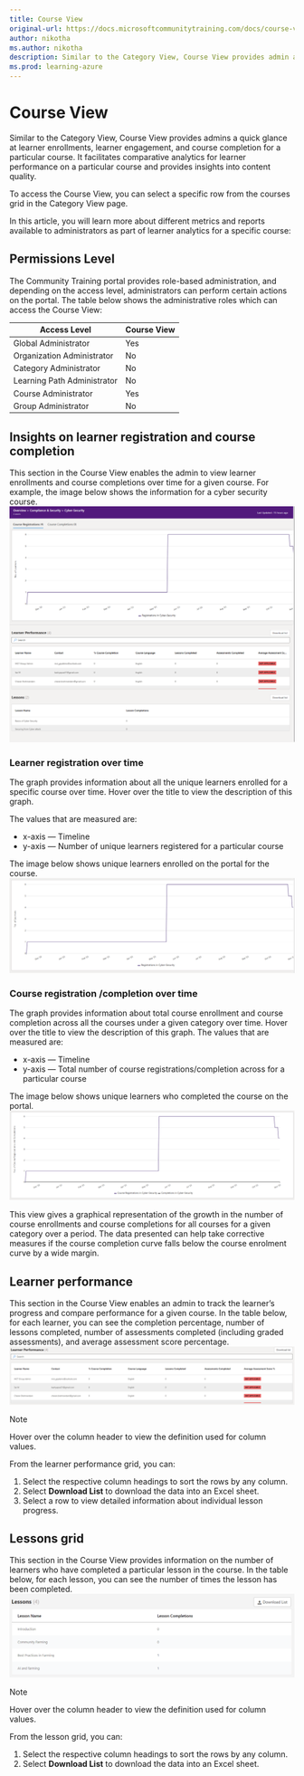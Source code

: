 ```yaml
---
title: Course View
original-url: https://docs.microsoftcommunitytraining.com/docs/course-view-report
author: nikotha
ms.author: nikotha
description: Similar to the Category View, Course View provides admin a quick glance at the learner enrollments, learner engagement and course completion for a particular course.
ms.prod: learning-azure
---
```


# Course View

Similar to the Category View, Course View provides admins a quick glance at learner enrollments, learner engagement, and course completion for a particular course. It facilitates comparative analytics for learner performance on a particular course and provides insights into content quality.

To access the Course View, you can select a specific row from the courses grid in the Category View page.

In this article, you will learn more about different metrics and reports available to administrators as part of learner analytics for a specific course:

## Permissions Level

The Community Training portal provides role-based administration, and depending on the access level,  administrators can perform certain actions on the portal.  The table below shows the administrative roles which can access the Course View:  

|Access Level|  Course View|
|---|---|
|Global Administrator| Yes |
|Organization Administrator |No|
|Category Administrator|No|
|Learning Path Administrator|No|
|Course Administrator|Yes|
|Group Administrator|No|

## Insights on learner registration and course completion

This section in the Course View enables the admin to view learner enrollments and course completions over time for a given course. For example, the image below shows the information for a cyber security course.
![A screenshot showing information for a course.](../../media/image%2853%29.png)

### Learner registration over time

The graph provides information about all the unique learners enrolled for a specific course over time. Hover over the title to view the description of this graph.

The values that are measured are:

* x-axis — Timeline
* y-axis — Number of unique learners registered for a particular course

The image below shows unique learners enrolled on the portal for the course.  
![A screenshot showing unique learners enrolled.](../../media/image%2871%29.png)

### Course registration /completion over time

The graph provides information about total course enrollment and course completion across all the courses under a given category over time. Hover over the title to view the description of this graph. The values that are measured are:

* x-axis — Timeline
* y-axis — Total number of course registrations/completion across for a particular course

The image below shows unique learners who completed the course on the portal.  
![A screenshot showing unique users.](../../media/image%2872%29.png)

This view gives a graphical representation of the growth in the number of course enrollments and course completions for all courses for a given category over a period. The data presented can help take corrective measures if the course completion curve falls below the course enrolment curve by a wide margin.

## Learner performance

This section in the Course View enables an admin to track the learner’s progress and compare performance for a given course. In the table below, for each learner, you can see the completion percentage, number of lessons completed, number of assessments completed (including graded assessments), and average assessment score percentage.  
![A screenshot showing learner performance.](../../media/image%2873%29.png)

> [!NOTE]  
> Hover over the column header to view the definition used for column values.

From the learner performance grid, you can:

1. Select the respective column headings to sort the rows by any column.
2. Select **Download List** to download the data into an Excel sheet.
3. Select a row to view detailed information about individual lesson progress.

## Lessons grid

This section in the Course View provides information on the number of learners who have completed a particular lesson in the course. In the table below, for each lesson, you can see the number of times the lesson has been completed.  
![A screenshot showing how many times the lesson has been completed.](../../media/image%2874%29.png)

> [!NOTE]  
> Hover over the column header to view the definition used for column values.

From the lesson grid, you can:  

1. Select the respective column headings to sort the rows by any column.
2. Select **Download List** to download the data into an Excel sheet.

